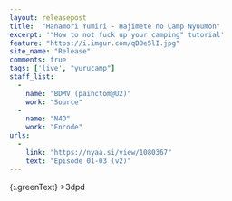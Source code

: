 ```yaml
---
layout: releasepost
title:  "Hanamori Yumiri - Hajimete no Camp Nyuumon"
excerpt: '"How to not fuck up your camping" tutorial'
feature: "https://i.imgur.com/qD0e5lI.jpg"
site_name: "Release"
comments: true
tags: ['live', "yurucamp"]
staff_list:
  - 
    name: "BDMV (paihctom@U2)"
    work: "Source"
  - 
    name: "N4O"
    work: "Encode"
urls:
  - 
    link: "https://nyaa.si/view/1080367"
    text: "Episode 01-03 (v2)"
---
```

{:.greenText}
\>3dpd